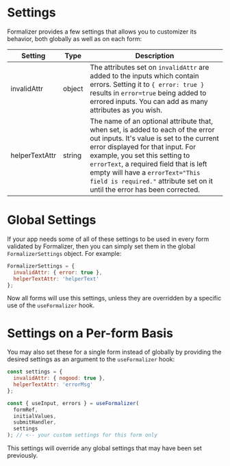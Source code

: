 # Settings

Formalizer provides a few settings that allows you to customizer its behavior, both globally as well as on each form:

| Setting        | Type   | Description                                                                                                                                                                                                                                                                                                                                                  |
| -------------- | ------ | ------------------------------------------------------------------------------------------------------------------------------------------------------------------------------------------------------------------------------------------------------------------------------------------------------------------------------------------------------------ |
| invalidAttr    | object | The attributes set on `invalidAttr` are added to the inputs which contain errors. Setting it to `{ error: true }` results in `error=true` being added to errored inputs. You can add as many attributes as you wish.                                                                                                                                         |
| helperTextAttr | string | The name of an optional attribute that, when set, is added to each of the error out inputs. It's value is set to the current error displayed for that input. For example, you set this setting to `errorText`, a required field that is left empty will have a `errorText="This field is required."` attribute set on it until the error has been corrected. |

# Global Settings

If your app needs some of all of these settings to be used in every form validated by Formalizer, then you can simply set them in the global `FormalizerSettings` object. For example:

```jsx
FormalizerSettings = {
  invalidAttr: { error: true },
  helperTextAttr: 'helperText'
};
```

Now all forms will use this settings, unless they are overridden by a specific use of the `useFormalizer` hook.

# Settings on a Per-form Basis

You may also set these for a single form instead of globally by providing the desired settings as an argument to the `useFormalizer` hook:

```jsx
const settings = {
  invalidAttr: { nogood: true },
  helperTextAttr: 'errorMsg'
};

const { useInput, errors } = useFormalizer(
  formRef,
  initialValues,
  submitHandler,
  settings
); // <-- your custom settings for this form only
```

This settings will override any global settings that may have been set previously.
